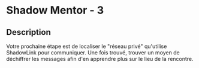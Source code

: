 # Shadow Mentor - 3

## Description

Votre prochaine étape est de localiser le "réseau privé" qu'utilise ShadowLink pour communiquer. Une fois trouvé, trouver un moyen de déchiffrer les messages afin d'en apprendre plus sur le lieu de la rencontre.